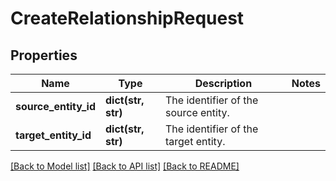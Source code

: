# CreateRelationshipRequest

## Properties
Name | Type | Description | Notes
------------ | ------------- | ------------- | -------------
**source_entity_id** | **dict(str, str)** | The identifier of the source entity. | 
**target_entity_id** | **dict(str, str)** | The identifier of the target entity. | 

[[Back to Model list]](../README.md#documentation-for-models) [[Back to API list]](../README.md#documentation-for-api-endpoints) [[Back to README]](../README.md)


